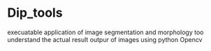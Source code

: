 # Dip_tools
execuatable application of image segmentation and morphology too understand the actual result outpur of images using python Opencv
